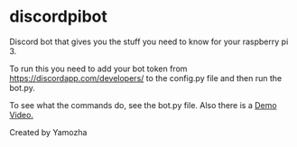 # discordpibot


Discord bot that gives you the stuff you need to know for your raspberry pi 3.

To run this you need to add your bot token from https://discordapp.com/developers/ to the config.py file and then run the bot.py.

To see what the commands do, see the bot.py file.
Also there is a [Demo Video.](https://www.youtube.com/watch?v=7jJtWwzI8tw&) 


Created by Yamozha
